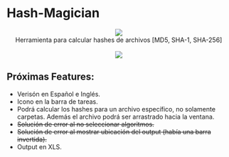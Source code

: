 # Hash-Magician

<p align=center>

  <img src="https://i.ibb.co/wBw2ysS/mago-removebg-preview-1.png"/>
<br>
  <span>Herramienta para calcular hashes de archivos [MD5, SHA-1, SHA-256]</span>
  <br>
  <br>
  <a target="_blank" href="https://www.python.org/downloads/" title="Python version"><img src="https://img.shields.io/badge/python-%3E=_2.7-green.svg"></a>
 </a>
 <br>
 <h2>Próximas Features: </h2>
 <ul>
      <li> Verisón en Español e Inglés. </li>
      <li> Icono en la barra de tareas. </li>
      <li> Podrá calcular los hashes para un archivo específico, no solamente carpetas. Además el archivo podrá ser arrastrado hacia la ventana. </li>
      <li> <s>Solución de error al no seleccionar algoritmos. </s>
      <li> <s>Solución de error al mostrar ubicación del output (había una barra invertida).</s> </li>
      <li> Output en XLS. </li>
 </ul>
</p>
